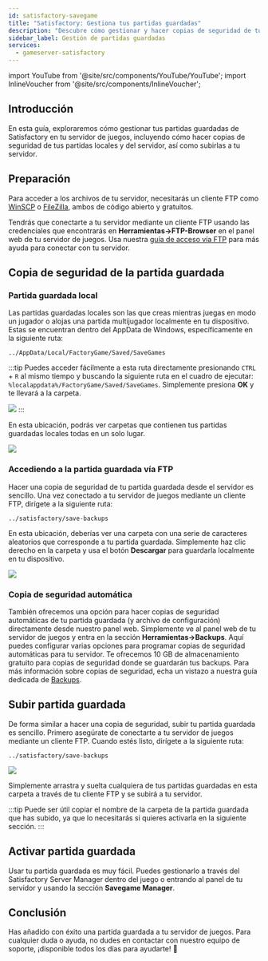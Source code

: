 ```yaml
---
id: satisfactory-savegame
title: "Satisfactory: Gestiona tus partidas guardadas"
description: "Descubre cómo gestionar y hacer copias de seguridad de tus partidas guardadas de Satisfactory localmente y en tu servidor para un juego seguro → Aprende más ahora"
sidebar_label: Gestión de partidas guardadas
services:
  - gameserver-satisfactory
---
```


import YouTube from '@site/src/components/YouTube/YouTube';
import InlineVoucher from '@site/src/components/InlineVoucher';

## Introducción

En esta guía, exploraremos cómo gestionar tus partidas guardadas de Satisfactory en tu servidor de juegos, incluyendo cómo hacer copias de seguridad de tus partidas locales y del servidor, así como subirlas a tu servidor.

<InlineVoucher />

## Preparación

Para acceder a los archivos de tu servidor, necesitarás un cliente FTP como [WinSCP](https://winscp.net/eng/index.php) o [FileZilla](https://filezilla-project.org/), ambos de código abierto y gratuitos.

Tendrás que conectarte a tu servidor mediante un cliente FTP usando las credenciales que encontrarás en **Herramientas->FTP-Browser** en el panel web de tu servidor de juegos. Usa nuestra [guía de acceso vía FTP](gameserver-ftpaccess.md) para más ayuda para conectar con tu servidor.

## Copia de seguridad de la partida guardada

### Partida guardada local

Las partidas guardadas locales son las que creas mientras juegas en modo un jugador o alojas una partida multijugador localmente en tu dispositivo. Estas se encuentran dentro del AppData de Windows, específicamente en la siguiente ruta:
```
../AppData/Local/FactoryGame/Saved/SaveGames
```

:::tip
Puedes acceder fácilmente a esta ruta directamente presionando `CTRL` + `R` al mismo tiempo y buscando la siguiente ruta en el cuadro de ejecutar: `%localappdata%/FactoryGame/Saved/SaveGames`. Simplemente presiona **OK** y te llevará a la carpeta.

![](https://screensaver01.zap-hosting.com/index.php/s/pbXDwJWfEPtbAY3/preview)
:::

En esta ubicación, podrás ver carpetas que contienen tus partidas guardadas locales todas en un solo lugar.

![](https://screensaver01.zap-hosting.com/index.php/s/knB2RkXYGNR7J5M/preview)

### Accediendo a la partida guardada vía FTP

Hacer una copia de seguridad de tu partida guardada desde el servidor es sencillo. Una vez conectado a tu servidor de juegos mediante un cliente FTP, dirígete a la siguiente ruta:
```
../satisfactory/save-backups
```

En esta ubicación, deberías ver una carpeta con una serie de caracteres aleatorios que corresponde a tu partida guardada. Simplemente haz clic derecho en la carpeta y usa el botón **Descargar** para guardarla localmente en tu dispositivo.

![](https://screensaver01.zap-hosting.com/index.php/s/feHc74QHrzPwo24/preview)

### Copia de seguridad automática

También ofrecemos una opción para hacer copias de seguridad automáticas de tu partida guardada (y archivo de configuración) directamente desde nuestro panel web. Simplemente ve al panel web de tu servidor de juegos y entra en la sección **Herramientas->Backups**. Aquí puedes configurar varias opciones para programar copias de seguridad automáticas para tu servidor. Te ofrecemos 10 GB de almacenamiento gratuito para copias de seguridad donde se guardarán tus backups. Para más información sobre copias de seguridad, echa un vistazo a nuestra guía dedicada de [Backups](gameserver-backups.md).

## Subir partida guardada

De forma similar a hacer una copia de seguridad, subir tu partida guardada es sencillo. Primero asegúrate de conectarte a tu servidor de juegos mediante un cliente FTP. Cuando estés listo, dirígete a la siguiente ruta:
```
../satisfactory/save-backups
```

![](https://screensaver01.zap-hosting.com/index.php/s/8WsKYjYzNk54A65/preview)

Simplemente arrastra y suelta cualquiera de tus partidas guardadas en esta carpeta a través de tu cliente FTP y se subirá a tu servidor.

:::tip
Puede ser útil copiar el nombre de la carpeta de la partida guardada que has subido, ya que lo necesitarás si quieres activarla en la siguiente sección.
:::

## Activar partida guardada

Usar tu partida guardada es muy fácil. Puedes gestionarlo a través del Satisfactory Server Manager dentro del juego o entrando al panel de tu servidor y usando la sección **Savegame Manager**.

## Conclusión

Has añadido con éxito una partida guardada a tu servidor de juegos. Para cualquier duda o ayuda, no dudes en contactar con nuestro equipo de soporte, ¡disponible todos los días para ayudarte! 🙂

<InlineVoucher />